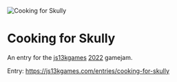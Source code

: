 ![Cooking for Skully](preview_400x250.jpg)

# Cooking for Skully

An entry for the [js13kgames](https://js13kgames.com/) [2022](http://2022.js13kgames.com/) gamejam.

Entry: https://js13kgames.com/entries/cooking-for-skully
